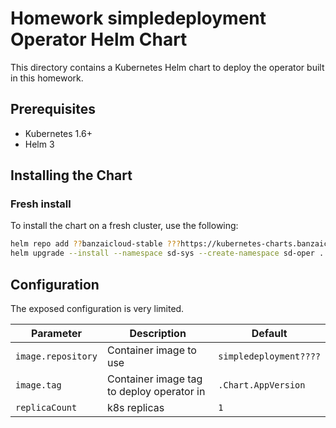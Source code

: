 # Homework simpledeployment Operator Helm Chart

This directory contains a Kubernetes Helm chart to deploy the operator built in this homework.

## Prerequisites

* Kubernetes 1.6+
* Helm 3

## Installing the Chart

### Fresh install

To install the chart on a fresh cluster, use the following:

```bash
helm repo add ??banzaicloud-stable ???https://kubernetes-charts.banzaicloud.com
helm upgrade --install --namespace sd-sys --create-namespace sd-oper .
```


## Configuration

The exposed configuration is very limited.

| Parameter                    | Description                                              | Default                      |
| ---------------------------- | -------------------------------------------------------- | ---------------------------- |
| `image.repository`           | Container image to use                                   | `simpledeployment????`       |
| `image.tag`                  | Container image tag to deploy operator in                | `.Chart.AppVersion`          |
| `replicaCount`               | k8s replicas                                             | `1`                          |
